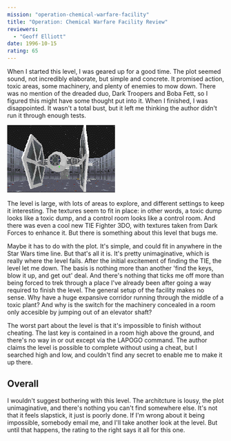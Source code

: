 ```yaml
---
mission: "operation-chemical-warfare-facility"
title: "Operation: Chemical Warfare Facility Review"
reviewers: 
  - "Geoff Elliott"
date: 1996-10-15
rating: 65
---
```


When I started this level, I was geared up for a good time. The plot seemed sound, not incredibly elaborate, but simple and concrete. It promised action, toxic areas, some machinery, and plenty of enemies to mow down. There was no mention of the dreaded duo, Dark Troopers and Boba Fett, so I figured this might have some thought put into it. When I finished, I was disappointed. It wasn't a total bust, but it left me thinking the author didn't run it through enough tests.

![Operation: Chemical Warface Facility screenshot 1](./biohazrd.png "This new TIE Fighter 3DO is great, but the rest of the level doesn't tend to fare as well.")

The level is large, with lots of areas to explore, and different settings to keep it interesting. The textures seem to fit in place: in other words, a toxic dump looks like a toxic dump, and a control room looks like a control room. And there was even a cool new TIE Fighter 3DO, with textures taken from Dark Forces to enhance it. But there is something about this level that bugs me.

Maybe it has to do with the plot. It's simple, and could fit in anywhere in the Star Wars time line. But that's all it is. It's pretty unimaginative, which is really where the level fails. After the initial excitement of finding the TIE, the level let me down. The basis is nothing more than another 'find the keys, blow it up, and get out' deal. And there's nothing that ticks me off more than being forced to trek through a place I've already been after going a way required to finish the level. The general setup of the facility makes no sense. Why have a huge expansive corridor running through the middle of a toxic plant? And why is the switch for the machinery concealed in a room only accesible by jumping out of an elevator shaft?

The worst part about the level is that it's impossible to finish without cheating. The last key is contained in a room high above the ground, and there's no way in or out except via the LAPOGO command. The author claims the level is possible to complete without using a cheat, but I searched high and low, and couldn't find any secret to enable me to make it up there.

## Overall

I wouldn't suggest bothering with this level. The architcture is lousy, the plot unimaginative, and there's nothing you can't find somewhere else. It's not that it feels slapstick, it just is poorly done. If I'm wrong about it being impossible, somebody email me, and I'll take another look at the level. But until that happens, the rating to the right says it all for this one.
